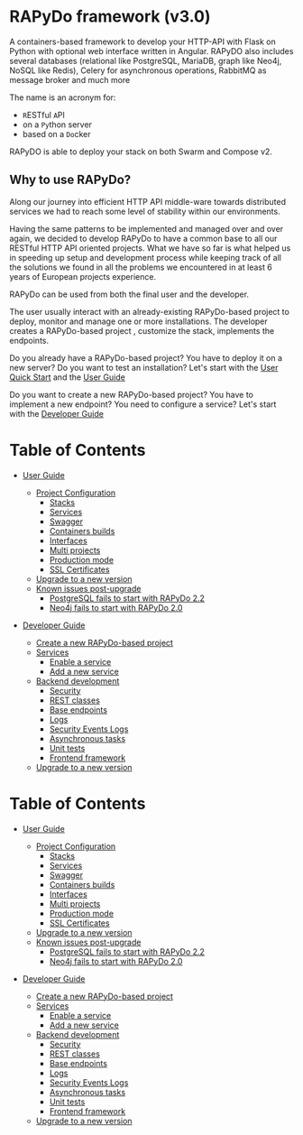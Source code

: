 # RAPyDo framework (v3.0)

A containers-based framework to develop your HTTP-API with Flask on Python with optional web interface written in Angular. RAPyDO also includes several databases (relational like PostgreSQL, MariaDB, graph like Neo4j, NoSQL like Redis), Celery for asynchronous operations, RabbitMQ as message broker and much more

The name is an acronym for:

- `R`ESTful `A`PI
- on a `Py`thon server
- based on a `Do`cker

RAPyDO is able to deploy your stack on both Swarm and Compose v2.

## Why to use RAPyDo?

Along our journey into efficient HTTP API middle-ware towards distributed services we had to reach some level of stability within our environments.

Having the same patterns to be implemented and managed over and over again, we decided to develop RAPyDo to have a common base to all our RESTful HTTP API oriented projects.
What we have so far is what helped us in speeding up setup and development process while keeping track of all the solutions we found in all the problems we encountered in at least 6 years of European projects experience.

RAPyDo can be used from both the final user and the developer.

The user usually interact with an already-existing RAPyDo-based project to deploy, monitor and manage one or more installations. The developer creates a  RAPyDo-based project , customize the stack, implements the endpoints.

Do you already have a RAPyDo-based project? You have to deploy it on a new server? Do you want to test an installation? Let's start with the [User Quick Start](docs/users/quick_start_users.md) and the [User Guide](docs/users/user_guide.md)

Do you want to create a new RAPyDo-based project? You have to implement a new endpoint? You need to configure a service? Let's start with the [Developer Guide](docs/developers/developer_guide.md)



# Table of Contents

   * [User Guide](docs/users/user_guide.md#user-guide)
      * [Project Configuration](docs/users/user_guide.md#project-configuration)
         * [Stacks](docs/users/user_guide.md#stacks)
         * [Services](docs/users/user_guide.md#services)
         * [Swagger](docs/users/user_guide.md#swagger)
         * [Containers builds](docs/users/user_guide.md#containers-builds)
         * [Interfaces](docs/users/user_guide.md#interfaces)
         * [Multi projects](docs/users/user_guide.md#multi-projects)
         * [Production mode](docs/users/user_guide.md#production-mode)
         * [SSL Certificates](docs/users/user_guide.md#ssl-certificates)
      * [Upgrade to a new version](docs/users/user_guide.md#upgrade-to-a-new-version)
      * [Known issues post-upgrade](docs/users/user_guide.md#known-issues-post-upgrade)
         * [PostgreSQL fails to start with RAPyDo 2.2](docs/users/user_guide.md#postgresql-fails-to-start-with-rapydo-22)
         * [Neo4j fails to start with RAPyDo 2.0](docs/users/user_guide.md#neo4j-fails-to-start-with-rapydo-20)

   * [Developer Guide](docs/developers/developer_guide.md#developer-guide)
      * [Create a new RAPyDo-based project](docs/developers/developer_guide.md#create-a-new-rapydo-based-project)
      * [Services](docs/developers/developer_guide.md#services)
         * [Enable a service](docs/developers/developer_guide.md#enable-a-service)
         * [Add a new service](docs/developers/developer_guide.md#add-a-new-service)
      * [Backend development](docs/developers/developer_guide.md#backend-development)
         * [Security](docs/developers/developer_guide.md#security)
         * [REST classes](docs/developers/developer_guide.md#rest-classes)
         * [Base endpoints](docs/developers/developer_guide.md#base-endpoints)
         * [Logs](docs/developers/developer_guide.md#logs)
         * [Security Events Logs](docs/developers/developer_guide.md#security-events-logs)
         * [Asynchronous tasks](docs/developers/developer_guide.md#asynchronous-tasks)
         * [Unit tests](docs/developers/developer_guide.md#unit-tests)
         * [Frontend framework](docs/developers/developer_guide.md#frontend-framework)
      * [Upgrade to a new version](docs/developers/developer_guide.md#upgrade-to-a-new-version)

# Table of Contents

   * [User Guide](docs/users/user_guide.md#user-guide)
      * [Project Configuration](docs/users/user_guide.md#project-configuration)
         * [Stacks](docs/users/user_guide.md#stacks)
         * [Services](docs/users/user_guide.md#services)
         * [Swagger](docs/users/user_guide.md#swagger)
         * [Containers builds](docs/users/user_guide.md#containers-builds)
         * [Interfaces](docs/users/user_guide.md#interfaces)
         * [Multi projects](docs/users/user_guide.md#multi-projects)
         * [Production mode](docs/users/user_guide.md#production-mode)
         * [SSL Certificates](docs/users/user_guide.md#ssl-certificates)
      * [Upgrade to a new version](docs/users/user_guide.md#upgrade-to-a-new-version)
      * [Known issues post-upgrade](docs/users/user_guide.md#known-issues-post-upgrade)
         * [PostgreSQL fails to start with RAPyDo 2.2](docs/users/user_guide.md#postgresql-fails-to-start-with-rapydo-22)
         * [Neo4j fails to start with RAPyDo 2.0](docs/users/user_guide.md#neo4j-fails-to-start-with-rapydo-20)

   * [Developer Guide](docs/developers/developer_guide.md#developer-guide)
      * [Create a new RAPyDo-based project](docs/developers/developer_guide.md#create-a-new-rapydo-based-project)
      * [Services](docs/developers/developer_guide.md#services)
         * [Enable a service](docs/developers/developer_guide.md#enable-a-service)
         * [Add a new service](docs/developers/developer_guide.md#add-a-new-service)
      * [Backend development](docs/developers/developer_guide.md#backend-development)
         * [Security](docs/developers/developer_guide.md#security)
         * [REST classes](docs/developers/developer_guide.md#rest-classes)
         * [Base endpoints](docs/developers/developer_guide.md#base-endpoints)
         * [Logs](docs/developers/developer_guide.md#logs)
         * [Security Events Logs](docs/developers/developer_guide.md#security-events-logs)
         * [Asynchronous tasks](docs/developers/developer_guide.md#asynchronous-tasks)
         * [Unit tests](docs/developers/developer_guide.md#unit-tests)
         * [Frontend framework](docs/developers/developer_guide.md#frontend-framework)
      * [Upgrade to a new version](docs/developers/developer_guide.md#upgrade-to-a-new-version)

